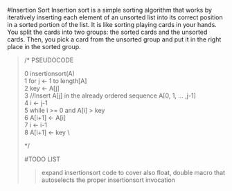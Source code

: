 #Insertion Sort
Insertion sort is a simple sorting algorithm that works by iteratively inserting each element of an unsorted list into its correct position in a sorted portion of the list.
It is like sorting playing cards in your hands.
You split the cards into two groups: the sorted cards and the unsorted cards. Then, you pick a card from the unsorted group and put it in the right place in the sorted group. 

<blockquote>
/*  PSEUDOCODE

0    insertionsort(A) \
1        for j ← 1 to length[A] \
2            key ← A[j] \
3            //Insert A[j] in the already ordered sequence A[0, 1, ... ,j-1] \
4            i ← j-1 \
5            while i >= 0 and A[i] > key \
6                A[i+1] ← A[i] \
7                i ← i-1 \
8            A[i+1] ← key \

*/

#TODO LIST

> expand insertionsort code to cover also float, double
> macro that autoselects the proper insertionsort invocation